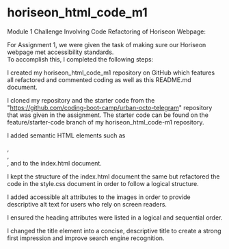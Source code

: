 # horiseon_html_code_m1
Module 1 Challenge Involving Code Refactoring of Horiseon Webpage:

For Assignment 1, we were given the task of making sure our Horiseon webpage met accessibility standards.  
To accomplish this, I completed the following steps:

I created my horiseon_html_code_m1 repository on GitHub which features all refactored and commented coding as well as this README.md document.

I cloned my repository and the starter code from the "https://github.com/coding-boot-camp/urban-octo-telegram" repository that was given in the assignment.  The starter code can be found on the feature/starter-code branch of my horiseon_html_code-m1 repository.

I added semantic HTML elements such as <section>, <article>, <nav>, and <link> to the index.html document.

I kept the structure of the index.html document the same but refactored the code in the style.css document in order to follow a logical structure.

I added accessible alt attributes to the images in order to provide descriptive alt text for users who rely on screen readers.

I ensured the heading attributes were listed in a logical and sequential order.

I changed the title element into a concise, descriptive title to create a strong first impression and improve search engine recognition.
